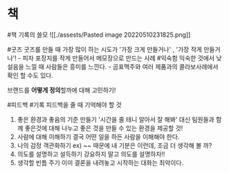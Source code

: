 # 책
#책 
기록의 쓸모
![[./assests/Pasted image 20220510231825.png]]

#굿즈 
굿즈를 만들 때 가장 많이 하는 시도가 '가장 크게 만들거나' , '가장 작게 만들거나'! - 피자 포장지를 작게 만들어서 메모장으로 만드는 사례
#익숙함 
 익숙한 것에서 낮설음을 느낄 때 사람들은 흥미를 느낀다. - 곰표맥주와 여러 제품과의 콜라보사례에서 확인 할 수도 있다.

 브랜드를 **어떻게 정의**할까에 대해 고민하기!


#피드백 #기록 
피드백을 줄 때 기억해야 할 것
 1. 좋은 환경과 좋음의 기준 만들기 
    '시간을 줄 테니 알아서 잘 해봐' 대신 팀원들과 함께 좋은것에 대해 나누고 좋은 것을 만들 수 있는 환경을 제공할 것!
 2. 사람에 대해 이해하기
    결국 어떤 일을 하든 사람을 이해해야 한다.
 3. 나의 감정 객관화하기
    ex) ~~ 때문에 내 기분은 이런데, 조금 더 생각해 볼 까?
 4. 의도를 설명하고 설득하기
    강요하지 말고 의도를 설명하자!!
 5. 생각할 빈틈 주기
    이미 결론을 내려놓고 시작하는 대화는 최악이다.